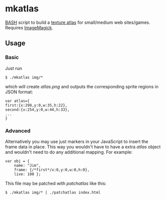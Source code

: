 mkatlas
=======

[BASH][1] script to build a [texture atlas][2] for small/medium web
sites/games. Requires [ImageMagick][3].

Usage
-----

### Basic

Just run

	$ ./mkatlas img/*

which will create _atlas.png_ and outputs the corresponding sprite regions
in JSON format:

	var atlas={
	first:{x:298,y:0,w:35,h:22},
	second:{x:254,y:0,w:44,h:33},
	...
	}

### Advanced

Alternatively you may use just markers in your JavaScript to insert the
frame data in place. This way you wouldn't have to have a extra _atlas_
object and wouldn't need to do any additional mapping. For example:

	var obj = {
		name: "Jim",
		frame: {/*first*/x:0,y:0,w:0,h:0},
		live: 100 };

This file may be patched with _patchatlas_ like this:

	$ ./mkatlas img/* | ./patchatlas index.html

[1]: http://en.wikipedia.org/wiki/Bash_(Unix_shell)
[2]: http://en.wikipedia.org/wiki/Texture_atlas
[3]: http://www.imagemagick.org/
